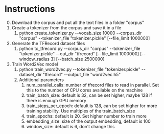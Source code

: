 # Instructions
0. Download the corpus and put all the text files in a folder "corpus"
1. Create a tokenizer from the corpus and save it in a file
   1. python create_tokenizer.py --vocab_size 10000 --corpus_dir "corpus" --tokenizer_file "tokenizer.pickle" [--file_limit 1000000]
2. Generate the TFRecord dataset files
   1. python to_tfrecord.py --corpus_dir "corpus" --tokenizer_file "tokenizer.pickle" --out_dir "tfrecord" [--file_limit 1000000] [--window_radius 3] [--batch_size 2500000]
3. Train Word2Vec model
   1. python train_word2vec.py --tokenizer_file "tokenizer.pickle" --dataset_dir "tfrecord" --output_file "word2vec.h5"
   2. Additional parameters
      1. num_parallel_calls: number of tfrecord files to read in parallel. Set this to the number of CPU cores available on the machine
      2. train_batch_size: default is 32, can be set higher, maybe 128 if there is enough GPU memory
      3. train_steps_per_epoch: default is 128, can be set higher for more training stability. Use multiples of the train_batch_size
      4. train_epochs: default is 20. Set higher number to train more
      5. embedding_size: size of the output embedding, default is 100
      6. window_size: default is 6, don't change this